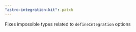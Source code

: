 ```yaml
---
"astro-integration-kit": patch
---
```


Fixes impossible types related to `defineIntegration` options
